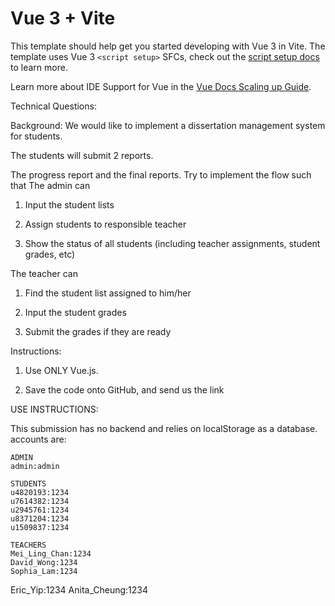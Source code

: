 # Vue 3 + Vite

This template should help get you started developing with Vue 3 in Vite. The template uses Vue 3 `<script setup>` SFCs, check out the [script setup docs](https://v3.vuejs.org/api/sfc-script-setup.html#sfc-script-setup) to learn more.

Learn more about IDE Support for Vue in the [Vue Docs Scaling up Guide](https://vuejs.org/guide/scaling-up/tooling.html#ide-support).



Technical Questions:


Background: We would like to implement a dissertation management system for students. 

The students will submit 2 reports.

The progress report and the final reports. Try to implement the flow such that The admin can

1. Input the student lists

2. Assign students to responsible teacher

3. Show the status of all students (including teacher assignments, student grades, etc)


The teacher can

1. Find the student list assigned to him/her

2. Input the student grades

3. Submit the grades if they are ready

Instructions:

1. Use ONLY Vue.js.

2. Save the code onto GitHub, and send us the link


USE INSTRUCTIONS:

This submission has no backend and relies on localStorage as a database. 
accounts are:

```
ADMIN
admin:admin

STUDENTS
u4820193:1234
u7614382:1234
u2945761:1234
u8371204:1234
u1509837:1234

TEACHERS
Mei_Ling_Chan:1234
David_Wong:1234
Sophia_Lam:1234
```
Eric_Yip:1234
Anita_Cheung:1234
